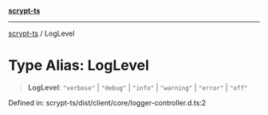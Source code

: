 [**scrypt-ts**](../README.md)

***

[scrypt-ts](../globals.md) / LogLevel

# Type Alias: LogLevel

> **LogLevel**: `"verbose"` \| `"debug"` \| `"info"` \| `"warning"` \| `"error"` \| `"off"`

Defined in: scrypt-ts/dist/client/core/logger-controller.d.ts:2
